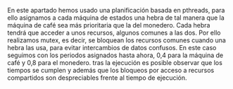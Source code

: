 En este apartado hemos usado una planificación basada en pthreads, para ello asignamos a cada máquina de estados una hebra de tal manera que la máquina de café sea más prioritaria que la del monedero. Cada hebra tendrá que acceder a unos recursos, algunos comunes a las dos. Por ello realizamos mutex, es decir, se bloquean los recursos comunes cuando una hebra las usa, para evitar intercambios de datos confusos.
En este caso seguimos con los periodos asignados hasta ahora, 0,4 para la máquina de café y 0,8 para el monedero.
tras la ejecución es posible observar que los tiempos se cumplen y además que los bloqueos por acceso a recursos compartidos son despreciables frente al tiempo de ejecución.
